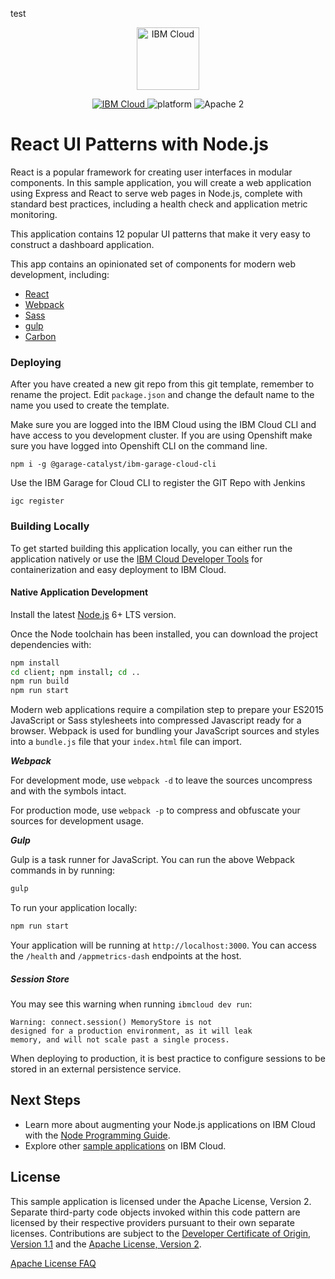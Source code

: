 test

<p align="center">
    <a href="http://kitura.io/">
        <img src="https://landscape.cncf.io/logos/ibm-member.svg" height="100" alt="IBM Cloud">
    </a>
</p>

<p align="center">
    <a href="https://cloud.ibm.com">
    <img src="https://img.shields.io/badge/IBM%20Cloud-powered-blue.svg" alt="IBM Cloud">
    </a>
    <img src="https://img.shields.io/badge/platform-node-lightgrey.svg?style=flat" alt="platform">
    <img src="https://img.shields.io/badge/license-Apache2-blue.svg?style=flat" alt="Apache 2">
</p>

# React UI Patterns with Node.js

React is a popular framework for creating user interfaces in modular components. In this sample application, you will create a web application using Express and React to serve web pages in Node.js, complete with standard best practices, including a health check and application metric monitoring.

This application contains 12 popular UI patterns that make it very easy to construct a dashboard application.

This app contains an opinionated set of components for modern web development, including:

* [React](https://facebook.github.io/react/)
* [Webpack](https://webpack.github.io/)
* [Sass](http://sass-lang.com/) 
* [gulp](http://gulpjs.com/)
* [Carbon](https://www.carbondesignsystem.com/)

### Deploying 

After you have created a new git repo from this git template, remember to rename the project.
Edit `package.json` and change the default name to the name you used to create the template.

Make sure you are logged into the IBM Cloud using the IBM Cloud CLI and have access 
to you development cluster. If you are using Openshift make sure you have logged into Openshift CLI on the command line.

```$bash
npm i -g @garage-catalyst/ibm-garage-cloud-cli
```

Use the IBM Garage for Cloud CLI to register the GIT Repo with Jenkins 

```$bash
igc register
```
### Building Locally

To get started building this application locally, you can either run the application natively or use the [IBM Cloud Developer Tools](https://cloud.ibm.com/docs/cli?topic=cloud-cli-getting-started) for containerization and easy deployment to IBM Cloud.

#### Native Application Development

Install the latest [Node.js](https://nodejs.org/en/download/) 6+ LTS version.

Once the Node toolchain has been installed, you can download the project dependencies with:

```bash
npm install
cd client; npm install; cd ..
npm run build
npm run start
```

Modern web applications require a compilation step to prepare your ES2015 JavaScript or Sass stylesheets into compressed Javascript ready for a browser. Webpack is used for bundling your JavaScript sources and styles into a `bundle.js` file that your `index.html` file can import. 

***Webpack***

For development mode, use `webpack -d` to leave the sources uncompress and with the symbols intact.

For production mode, use `webpack -p` to compress and obfuscate your sources for development usage.

***Gulp***

Gulp is a task runner for JavaScript. You can run the above Webpack commands in by running:
```bash
gulp
```

To run your application locally:
```bash
npm run start
```

Your application will be running at `http://localhost:3000`.  You can access the `/health` and `/appmetrics-dash` endpoints at the host.

<!--
#### IBM Cloud Developer Tools

Install [IBM Cloud Developer Tools](https://cloud.ibm.com/docs/cli?topic=cloud-cli-getting-started) on your machine by running the following command:
```
curl -sL https://ibm.biz/idt-installer | bash
```

Your application will be compiled with Docker containers. To compile and run your app, run:
```bash
ibmcloud dev build
ibmcloud dev run
```

This will launch your application locally. When you are ready to deploy to IBM Cloud on Cloud Foundry or Kubernetes, run one of the following commands:
```bash
ibmcloud dev deploy -t buildpack
ibmcloud dev deploy -t container
```

You can build and debug your app locally with:
```bash
ibmcloud dev build --debug
ibmcloud dev debug
```
-->

##### Session Store

You may see this warning when running `ibmcloud dev run`:
```
Warning: connect.session() MemoryStore is not
designed for a production environment, as it will leak
memory, and will not scale past a single process.
```

When deploying to production, it is best practice to configure sessions to be stored in an external persistence service.

## Next Steps

* Learn more about augmenting your Node.js applications on IBM Cloud with the [Node Programming Guide](https://cloud.ibm.com/docs/node?topic=nodejs-getting-started).
* Explore other [sample applications](https://cloud.ibm.com/developer/appservice/starter-kits) on IBM Cloud.

## License

This sample application is licensed under the Apache License, Version 2. Separate third-party code objects invoked within this code pattern are licensed by their respective providers pursuant to their own separate licenses. Contributions are subject to the [Developer Certificate of Origin, Version 1.1](https://developercertificate.org/) and the [Apache License, Version 2](https://www.apache.org/licenses/LICENSE-2.0.txt).

[Apache License FAQ](https://www.apache.org/foundation/license-faq.html#WhatDoesItMEAN)



